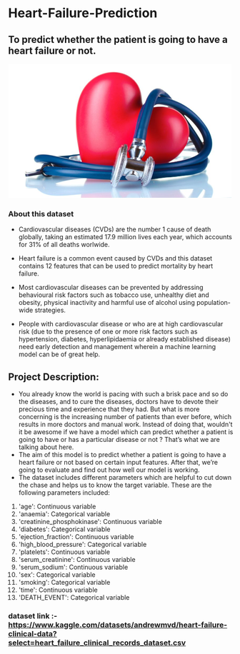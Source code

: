# Heart-Failure-Prediction
## To predict whether the patient is going to have a heart failure or not.

<img src = "heart.jpg" style = "width:500px;height:300px"/>

### About this dataset
* Cardiovascular diseases (CVDs) are the number 1 cause of death globally, taking an estimated 17.9 million lives each year, which accounts for 31% of all deaths worlwide.
* Heart failure is a common event caused by CVDs and this dataset contains 12 features that can be used to predict mortality by heart failure.

* Most cardiovascular diseases can be prevented by addressing behavioural risk factors such as tobacco use, unhealthy diet and obesity, physical inactivity and harmful use of alcohol using population-wide strategies.

* People with cardiovascular disease or who are at high cardiovascular risk (due to the presence of one or more risk factors such as hypertension, diabetes, hyperlipidaemia or already established disease) need early detection and management wherein a machine learning model can be of great help.

## Project Description:
* You already know the world is pacing with such a brisk pace and so do the diseases, and to cure the diseases, doctors have to devote their precious time and experience that they had. But what is more concerning is the increasing number of patients than ever before, which results in more doctors and manual work. Instead of doing that, wouldn't it be awesome if we have a model which can predict whether a patient is going to have or has a particular disease or not ? That’s what we are talking about here.
* The aim of this model is to predict whether a patient is going to have a heart failure or not based on certain input features. After that, we’re going to evaluate and find out how well our model is working.
* The dataset includes different parameters which are helpful to cut down the chase and helps us to know the target variable. These are the following parameters included:

1. 'age': 				Continuous variable
2. 'anaemia': 			Categorical variable
3. 'creatinine_phosphokinase': 	Continuous variable
4. 'diabetes': 			Categorical variable
5. 'ejection_fraction': 		Continuous variable
6. 'high_blood_pressure': 	Categorical variable
7. 'platelets': 			Continuous variable
8. 'serum_creatinine': 		Continuous variable
9. 'serum_sodium': 		Continuous variable
10. 'sex': 				Categorical variable
11. 'smoking': 			Categorical variable
12. 'time': 				Continuous variable
13. 'DEATH_EVENT': 		Categorical variable



### dataset link :- https://www.kaggle.com/datasets/andrewmvd/heart-failure-clinical-data?select=heart_failure_clinical_records_dataset.csv
